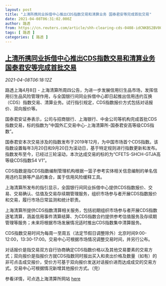 ```yaml
---
layout: post
title: "上清所携同业拆借中心推出CDS指数交易和清算业务 国泰君安等完成首批交易"
date: 2021-04-08T06:31:02.000Z
author: 路透
from: https://cn.reuters.com/article/shh-clearing-cds-0408-idCNKBS2BV0O0
tags: [ 路透 ]
categories: [ 路透 ]
---
```

<!--1617863462000-->
[上清所携同业拆借中心推出CDS指数交易和清算业务 国泰君安等完成首批交易](https://cn.reuters.com/article/shh-clearing-cds-0408-idCNKBS2BV0O0)
------

<div>
<div><i>2021-04-08T06:18:12Z</i></div><p>路透上海4月8日 - 上海清算所周四公告，为进一步发展信用衍生品市场，发挥信用衍生品风险管理作用，与全国银行间同业拆借中心即日起推出信用违约互换（CDS）指数交易、清算业务。试行指引规定，CDS指数报价方式包括对话报价、双向报价等。</p><p>国泰君安证券表示，公司与招商银行、上海银行、中金公司等机构完成首批CDS指数交易，标的指数为“中国外汇交易中心-上海清算所-国泰君安高等级CDS指数”。</p><p>国泰君安本次交易涉及的指数发布于2019年12月，为中国市场首个CDS指数。该指数设置每年3月20日和9月20日为滚动日，基于特定规则进行指数更新和发布。指数发布至今，已经过三轮滚动，本次达成交易的标的为“CFETS-SHCH-GTJA高等级CDS指数S4 V1”。</p><p>CDS指数是指CDS指数编制管理机构根据一篮子参考实体相关信息编制的单名信用违约互换等产品的集合，属于信用风险缓释工具。</p><p>上海清算所发布的指引显示，全国银行间同业拆借中心提供CDS指数报价、交易、交易确认、估值及交易存续期管理服务，组织市场参与者开展CDS指数报价和交易，履行市场日常监测和统计职责。</p><p>上海清算所提供CDS指数清算相关服务，包括初期组织市场参与者开展CDS指数逐笔清算，涵盖信用事件清算结算、为CDS指数合约提供参考估值服务及存续期管理等服务；未来将根据市场发展情况适时推出CDS指数集中清算服务。</p><p>CDS指数交易时间为每周一至周五（法定节假日调整除外）北京时间9:00-12:00，13:30-17:00。交易中心可根据市场情况调整交易时间，并另行公布。</p><p>对话报价是指交易双方自行协商确定CDS指数价格以及其他交易要素的交易方式；双向报价是指报价方就CDS指数同时报出买入和卖出价格及数量（如有）的非可点击成交报价，受价方可基于双向报价发送对话报价进而达成成交的交易方式。交易中心可根据情况新增其他报价方式。（完）</p><p>参看详情，可点选上海清算所网站 <a href="https://www.shclearing.com/cpyyw/tzgg/202104/t20210407_842447.html">here</a></p>
</div>
